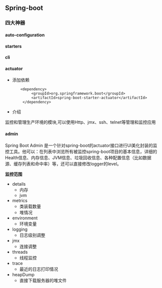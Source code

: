 ## Spring-boot

### 四大神器

#### auto-configuration



#### starters





#### cli



#### actuator

- 添加依赖

```
       <dependency>
            <groupId>org.springframework.boot</groupId>
            <artifactId>spring-boot-starter-actuator</artifactId>
        </dependency>
```

- 介绍

监控和管理生产环境的模块,可以使用Http、jmx、ssh、telnet等管理和监控应用



#### admin

Spring Boot Admin 是一个针对spring-boot的actuator接口进行UI美化封装的监控工具。他可以：在列表中浏览所有被监控spring-boot项目的基本信息，详细的Health信息、内存信息、JVM信息、垃圾回收信息、各种配置信息（比如数据源、缓存列表和命中率）等，还可以直接修改logger的level。

**监控范围**

- details
  - 内存
  - jvm
- metrics
  - 类装载数量
  - 堆情况
- environment
  - 环境变量
- logging
  - 日志级别调整
- jmx
  - 连接调整
- threads
  - 线程监控
- trace
  - 最近的日志打印情况
- heapDump
  - 直接下载服务器的堆文件